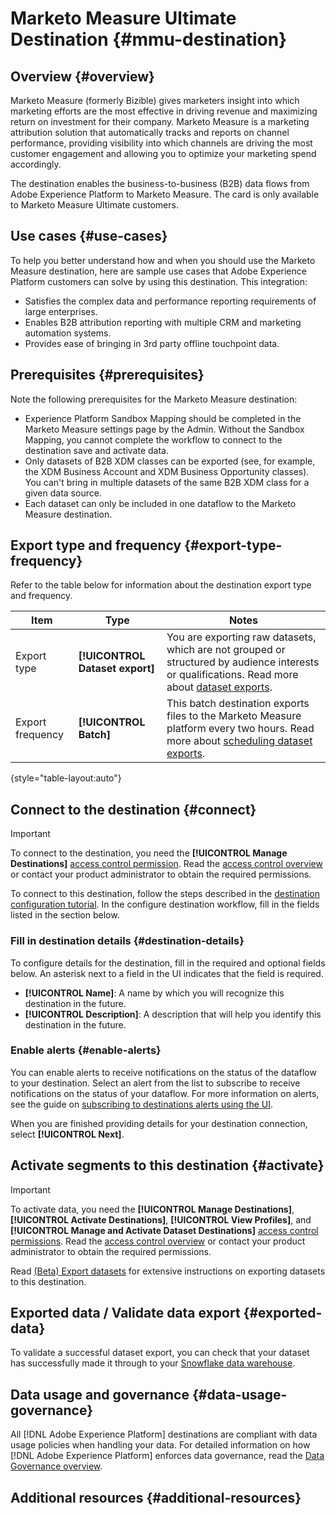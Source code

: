 # Marketo Measure Ultimate Destination {#mmu-destination}

## Overview {#overview}

Marketo Measure (formerly Bizible) gives marketers insight into which marketing efforts are the most effective in driving revenue and maximizing return on investment for their company. Marketo Measure is a marketing attribution solution that automatically tracks and reports on channel performance, providing visibility into which channels are driving the most customer engagement and allowing you to optimize your marketing spend accordingly.

The destination enables the business-to-business (B2B) data flows from Adobe Experience Platform to Marketo Measure. The card is only available to Marketo Measure Ultimate customers. 

## Use cases {#use-cases}

To help you better understand how and when you should use the Marketo Measure destination, here are sample use cases that Adobe Experience Platform customers can solve by using this destination. This integration:

* Satisfies the complex data and performance reporting requirements of large enterprises.
* Enables B2B attribution reporting with multiple CRM and marketing automation systems. 
* Provides ease of bringing in 3rd party offline touchpoint data. 

## Prerequisites {#prerequisites}

Note the following prerequisites for the Marketo Measure destination:

* Experience Platform Sandbox Mapping should be completed in the Marketo Measure settings page by the Admin. Without the Sandbox Mapping, you cannot complete the workflow to connect to the destination save and activate data. 
* Only datasets of B2B XDM classes can be exported (see, for example, the XDM Business Account and XDM Business Opportunity classes). You can't bring in multiple datasets of the same B2B XDM class for a given data source. 
* Each dataset can only be included in one dataflow to the Marketo Measure destination. 

## Export type and frequency {#export-type-frequency}

Refer to the table below for information about the destination export type and frequency.

| Item | Type | Notes |
---------|----------|---------|
| Export type | **[!UICONTROL Dataset export]** | You are exporting raw datasets, which are not grouped or structured by audience interests or qualifications. Read more about [dataset exports](/help/destinations/destination-types.md#dataset-export-destinations).|
| Export frequency | **[!UICONTROL Batch]** | This batch destination exports files to the Marketo Measure platform every two hours. Read more about [scheduling dataset exports](help/destinations/ui/export-datasets.md#scheduling).|

{style="table-layout:auto"}

## Connect to the destination {#connect}

>[!IMPORTANT]
> 
>To connect to the destination, you need the **[!UICONTROL Manage Destinations]** [access control permission](/help/access-control/home.md#permissions). Read the [access control overview](/help/access-control/ui/overview.md) or contact your product administrator to obtain the required permissions.

To connect to this destination, follow the steps described in the [destination configuration tutorial](../../ui/connect-destination.md). In the configure destination workflow, fill in the fields listed in the section below.

### Fill in destination details {#destination-details}

To configure details for the destination, fill in the required and optional fields below. An asterisk next to a field in the UI indicates that the field is required.

*  **[!UICONTROL Name]**: A name by which you will recognize this destination in the future.
*  **[!UICONTROL Description]**: A description that will help you identify this destination in the future.

### Enable alerts {#enable-alerts}

You can enable alerts to receive notifications on the status of the dataflow to your destination. Select an alert from the list to subscribe to receive notifications on the status of your dataflow. For more information on alerts, see the guide on [subscribing to destinations alerts using the UI](../../ui/alerts.md).

When you are finished providing details for your destination connection, select **[!UICONTROL Next]**.

## Activate segments to this destination {#activate}

>[!IMPORTANT]
> 
>To activate data, you need the **[!UICONTROL Manage Destinations]**, **[!UICONTROL Activate Destinations]**, **[!UICONTROL View Profiles]**, and **[!UICONTROL Manage and Activate Dataset Destinations]** [access control permissions](/help/access-control/home.md#permissions). Read the [access control overview](/help/access-control/ui/overview.md) or contact your product administrator to obtain the required permissions.

Read [(Beta) Export datasets](/help/destinations/ui/export-datasets.md) for extensive instructions on exporting datasets to this destination.

## Exported data / Validate data export {#exported-data}

To validate a successful dataset export, you can check that your dataset has successfully made it through to your [Snowflake data warehouse](https://experienceleague.adobe.com/docs/marketo-measure/using/marketo-measure-data-warehouse/data-warehouse-access-reader-account.html?lang=en). 

## Data usage and governance {#data-usage-governance}

All [!DNL Adobe Experience Platform] destinations are compliant with data usage policies when handling your data. For detailed information on how [!DNL Adobe Experience Platform] enforces data governance, read the [Data Governance overview](/help/data-governance/home.md).

## Additional resources {#additional-resources}

